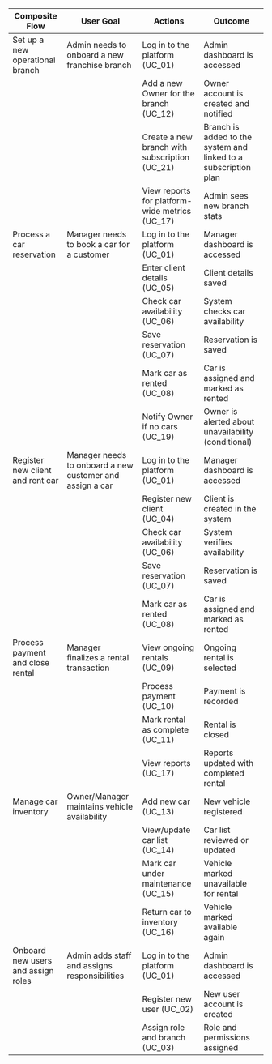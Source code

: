 | Composite Flow                     | User Goal                                                | Actions                                        | Outcome                                                         |
| ---------------------------------- | -------------------------------------------------------- | ---------------------------------------------- | --------------------------------------------------------------- |
| Set up a new operational branch    | Admin needs to onboard a new franchise branch            | Log in to the platform (UC_01)                 | Admin dashboard is accessed                                     |
|                                    |                                                          | Add a new Owner for the branch (UC_12)         | Owner account is created and notified                           |
|                                    |                                                          | Create a new branch with subscription (UC_21)  | Branch is added to the system and linked to a subscription plan |
|                                    |                                                          | View reports for platform-wide metrics (UC_17) | Admin sees new branch stats                                     |
| Process a car reservation          | Manager needs to book a car for a customer               | Log in to the platform (UC_01)                 | Manager dashboard is accessed                                   |
|                                    |                                                          | Enter client details (UC_05)                   | Client details saved                                            |
|                                    |                                                          | Check car availability (UC_06)                 | System checks car availability                                  |
|                                    |                                                          | Save reservation (UC_07)                       | Reservation is saved                                            |
|                                    |                                                          | Mark car as rented (UC_08)                     | Car is assigned and marked as rented                            |
|                                    |                                                          | Notify Owner if no cars (UC_19)                | Owner is alerted about unavailability (conditional)             |
| Register new client and rent car   | Manager needs to onboard a new customer and assign a car | Log in to the platform (UC_01)                 | Manager dashboard is accessed                                   |
|                                    |                                                          | Register new client (UC_04)                    | Client is created in the system                                 |
|                                    |                                                          | Check car availability (UC_06)                 | System verifies availability                                    |
|                                    |                                                          | Save reservation (UC_07)                       | Reservation is saved                                            |
|                                    |                                                          | Mark car as rented (UC_08)                     | Car is assigned and marked as rented                            |
| Process payment and close rental   | Manager finalizes a rental transaction                   | View ongoing rentals (UC_09)                   | Ongoing rental is selected                                      |
|                                    |                                                          | Process payment (UC_10)                        | Payment is recorded                                             |
|                                    |                                                          | Mark rental as complete (UC_11)                | Rental is closed                                                |
|                                    |                                                          | View reports (UC_17)                           | Reports updated with completed rental                           |
| Manage car inventory               | Owner/Manager maintains vehicle availability             | Add new car (UC_13)                            | New vehicle registered                                          |
|                                    |                                                          | View/update car list (UC_14)                   | Car list reviewed or updated                                    |
|                                    |                                                          | Mark car under maintenance (UC_15)             | Vehicle marked unavailable for rental                           |
|                                    |                                                          | Return car to inventory (UC_16)                | Vehicle marked available again                                  |
| Onboard new users and assign roles | Admin adds staff and assigns responsibilities            | Log in to the platform (UC_01)                 | Admin dashboard is accessed                                     |
|                                    |                                                          | Register new user (UC_02)                      | New user account is created                                     |
|                                    |                                                          | Assign role and branch (UC_03)                 | Role and permissions assigned                                   |

